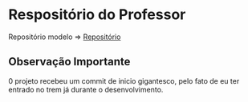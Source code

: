 # Respositório do Professor
Repositório modelo => [Repositório](https://github.com/web-dev-fiap/oficina-front-2025)

## Observação Importante
0 projeto recebeu um commit de inicio gigantesco, pelo fato de eu ter entrado no trem já durante o desenvolvimento.